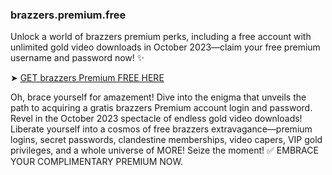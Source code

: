### brazzers.premium.free

Unlock a world of brazzers premium perks, including a free account with unlimited gold video downloads in October 2023—claim your free premium username and password now! ✨

➤ [GET brazzers Premium FREE HERE](http://xurl.work/i/brzspro)



Oh, brace yourself for amazement! Dive into the enigma that unveils the path to acquiring a gratis brazzers Premium account login and password. Revel in the October 2023 spectacle of endless gold video downloads! Liberate yourself into a cosmos of free brazzers extravagance—premium logins, secret passwords, clandestine memberships, video capers, VIP gold privileges, and a whole universe of MORE! Seize the moment! ✅️ EMBRACE YOUR COMPLIMENTARY PREMIUM NOW.




